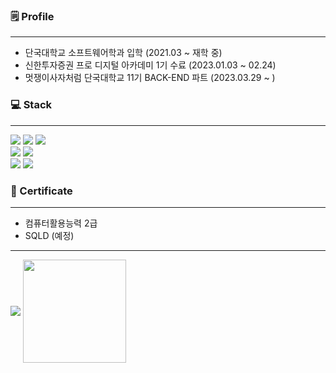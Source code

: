 ### 🗒️ Profile
___ 
- 단국대학교 소프트웨어학과 입학 (2021.03 ~ 재학 중)
- 신한투자증권 프로 디지털 아카데미 1기 수료 (2023.01.03 ~ 02.24)
- 멋쟁이사자처럼 단국대학교 11기 BACK-END 파트 (2023.03.29 ~ )

### 💻 Stack 
---
<div>
  <img src="https://img.shields.io/badge/HTML5-E34F26?style=flat-square&logo=HTML5&logoColor=white"/></a>
  <img src="https://img.shields.io/badge/CSS3-1572B6?style=flat-square&logo=CSS3&logoColor=white"/>
  <img src="https://img.shields.io/badge/Javascript-F7DF1E?style=flat-square&logo=Javascript&logoColor=white"/>
</div>

<div>
  <img src="https://img.shields.io/badge/Python-3776AB?style=flat-square&logo=Python&logoColor=white"/>
  <img src="https://img.shields.io/badge/Django-092E20?style=flat-square&logo=Django&logoColor=white"/>
</div>

<div>
  <img src="https://img.shields.io/badge/MySQL-4479A1?style=flat-square&logo=MySQL&logoColor=white"/></a>
  <img src="https://img.shields.io/badge/MongoDB-47A248?style=flat-square&logo=MongoDB&logoColor=white"/>
</div>


### 🪪 Certificate
---
- 컴퓨터활용능력 2급
- SQLD (예정)

---
<div>
  <img align='center' src="https://github-readme-stats-git-masterrstaa-rickstaa.vercel.app/api/top-langs/?username=MinjeMun&show_icons=true&hide_border=true&title_color=327ED6&layout=compact">
  <img align='center' src="https://github-readme-stats-git-masterrstaa-rickstaa.vercel.app/api?username=MinjeMun&show_icons=true&title_color=080808&icon_color=F42929&theme=default" height="165">
</div>
